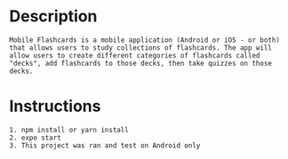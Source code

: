 # Description

    Mobile Flashcards is a mobile application (Android or iOS - or both) that allows users to study collections of flashcards. The app will allow users to create different categories of flashcards called "decks", add flashcards to those decks, then take quizzes on those decks.

# Instructions

    1. npm install or yarn install
    2. expo start
    3. This project was ran and test on Android only
